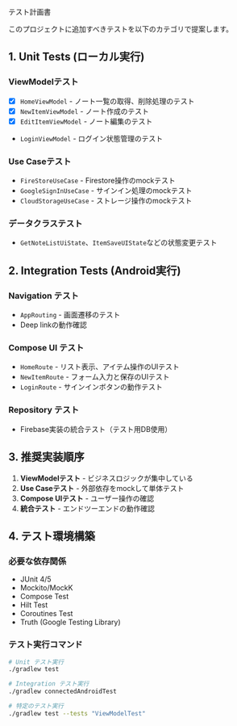 テスト計画書

このプロジェクトに追加すべきテストを以下のカテゴリで提案します。

## 1. Unit Tests (ローカル実行)

### ViewModelテスト

- [x] `HomeViewModel` - ノート一覧の取得、削除処理のテスト
- [x] `NewItemViewModel` - ノート作成のテスト
- [x] `EditItemViewModel` - ノート編集のテスト
- `LoginViewModel` - ログイン状態管理のテスト

### Use Caseテスト

- `FireStoreUseCase` - Firestore操作のmockテスト
- `GoogleSignInUseCase` - サインイン処理のmockテスト
- `CloudStorageUseCase` - ストレージ操作のmockテスト

### データクラステスト

- `GetNoteListUiState`、`ItemSaveUIState`などの状態変更テスト

## 2. Integration Tests (Android実行)

### Navigation テスト

- `AppRouting` - 画面遷移のテスト
- Deep linkの動作確認

### Compose UI テスト

- `HomeRoute` - リスト表示、アイテム操作のUIテスト
- `NewItemRoute` - フォーム入力と保存のUIテスト
- `LoginRoute` - サインインボタンの動作テスト

### Repository テスト

- Firebase実装の統合テスト（テスト用DB使用）

## 3. 推奨実装順序

1. **ViewModelテスト** - ビジネスロジックが集中している
2. **Use Caseテスト** - 外部依存をmockして単体テスト
3. **Compose UIテスト** - ユーザー操作の確認
4. **統合テスト** - エンドツーエンドの動作確認

## 4. テスト環境構築

### 必要な依存関係

- JUnit 4/5
- Mockito/MockK
- Compose Test
- Hilt Test
- Coroutines Test
- Truth (Google Testing Library)

### テスト実行コマンド

```bash
# Unit テスト実行
./gradlew test

# Integration テスト実行  
./gradlew connectedAndroidTest

# 特定のテスト実行
./gradlew test --tests "ViewModelTest"
```